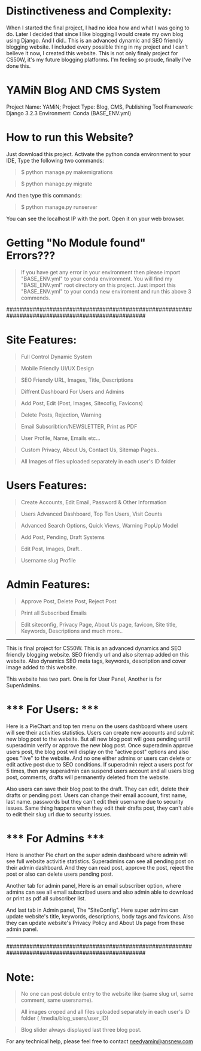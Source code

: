 # Distinctiveness and Complexity:
When I started the final project, I had no idea how and what I was going to do. Later I decided that since I like blogging I would create my own blog using Django. And I did.. This is an advanced dynamic and SEO friendly blogging website. I included every possible thing in my project and I can't believe it now, I created this website. This is not only finaly project for CS50W, it's my future blogging platforms. I'm feeling so proude, finally I've done this.

# YAMiN Blog AND CMS System #
Project Name: YAMiN; 
Project Type: Blog, CMS, Publishing Tool 
Framework: Django 3.2.3
Environment: Conda (BASE_ENV.yml)

# How to run this Website?
Just download this project. Activate the python conda environment to your IDE, Type the following two commands:
> $ python manage.py makemigrations

> $ python manage.py migrate

And then type this commands: 
> $ python manage.py runserver

You can see the localhost IP with the port. Open it on your web browser.

# Getting "No Module found" Errors???
> If you have get any error in your environment then please import "BASE_ENV.yml" to your conda environment. 
You will find my "BASE_ENV.yml" root directory on this project. Just import this "BASE_ENV.yml" to your conda new enviroment and run this above 3 commends.


##################################################################################################

# Site Features:
> Full Control Dynamic System 

> Mobile Friendly UI/UX Design

> SEO Friendly URL, Images, Title, Descriptions

> Diffrent Dashboard For Users and Admins

> Add Post, Edit (Post, Images, Sitecofig, Favicons)

> Delete Posts, Rejection, Warning

> Email Subscribtion/NEWSLETTER, Print as PDF

> User Profile, Name, Emails etc...

> Custom Privacy, About Us, Contact Us, Sitemap Pages..

> All Images of files uploaded separately in each user's ID folder


# Users Features:
> Create Accounts, Edit Email, Password & Other Information

> Users Advanced Dashboard, Top Ten Users, Visit Counts

> Advanced Search Options, Quick Views, Warning PopUp Model

> Add Post, Pending, Draft Systems

> Edit Post, Images, Draft..

> Username slug Profile


# Admin Features:
> Approve Post, Delete Post, Reject Post

> Print all Subscribed Emails

> Edit siteconfig, Privacy Page, About Us page, favicon, Site title, Keywords, Descriptions and much more..


****************************************************************************************************
This is final project for CS50W. This is an advanced dynamics and SEO friendly blogging website. SEO friendly url and also sitemap added on this website. Also dynamics SEO meta tags, keywords, description and cover image added to this website.

This website has two part. One is for User Panel, Another is for SuperAdmins. 

# *** For Users: ***

Here is a PieChart and top ten menu on the users dashboard where users will see their activities statistics. Users can create new accounts and submit new blog post to the website. But all new blog post will goes pending untill superadmin verify or approve the new blog post. Once superadmin approve users post, the blog post will display on the "active post" options and also goes "live" to the website. And no one either admins or users can delete or edit active post due to SEO conditions. If superadmin reject a users post for 5 times, then any superadmin can suspend users account and all users blog post, comments, drafts will permanently deleted from the website.

Also users can save their blog post to the draft. They can edit, delete their drafts or pending post. Users can change their email account, first name, last name. passwords but they can't edit their username due to security issues. Same thing happens when they edit their drafts post, they can't able to edit their slug url due to security issues. 

# *** For Admins ***
Here is another Pie chart on the super admin dashboard where admin will see full website activitie statistics. Superadmins can see all pending post on their admin dashboard. And they can read post, approve the post, reject the post or also can delete users pending post. 

Another tab for admin panel, Here is an email subscriber option, where admins can see all email subscribed users and also admin able to download or print as pdf all subscriber list.

And last tab in Admin panel, The "SiteConfig". Here super admins can update website's title, keywords, descriptions, body tags and favicons. Also they can update website's Privacy Policy and About Us page from these admin panel.
****************************************************************************************************


##################################################################################################

# Note:
> No one can post dobule entry to the website like (same slug url, same comment, same usersname).

> All images croped and all files uploaded separately in each user's ID folder ( /media/blog_users/user_ID)

> Blog slider always displayed last three blog post.




For any technical help, please feel free to contact needyamin@ansnew.com
